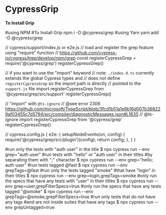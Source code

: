 # CypressGrip
**To Install Grip**

#using NPM
#To Install Grip
npm i -D @cypress/grep
#using Yarn
yarn add -D @cypress/grep

// cypress/support/index.js or e2e.js
// load and register the grep feature using "require" function
// https://github.com/cypress-io/cypress/tree/develop/npm/grep
const registerCypressGrep = require('@cypress/grep')
registerCypressGrep()

// if you want to use the "import" keyword
// note: `./index.d.ts` currently extends the global Cypress types and
// does not define `registerCypressGrep` so the import path is directly
// pointed to the `support.js` file
import registerCypressGrep from '@cypress/grep/src/support'
registerCypressGrep()


// "import" with `@ts-ignore`
// @see error 2306 https://github.com/microsoft/TypeScript/blob/3fcd1b51a1e6b16d007b368229af03455c7d5794/src/compiler/diagnosticMessages.json#L1635
// @ts-ignore
import registerCypressGrep from '@cypress/grep'
registerCypressGrep()

// cypress.config.js
{
  e2e: {
    setupNodeEvents(on, config) {
      require('@cypress/grep/src/plugin')(config);
      return config;
    },
  }
}

#run only the tests with "auth user" in the title
$ npx cypress run --env grep="auth user"
#run tests with "hello" or "auth user" in their titles
#by separating them with ";" character
$ npx cypress run --env grep="hello; auth user"
#run tests tagged @fast
$ npx cypress run --env grepTags=@fast
#run only the tests tagged "smoke"
#that have "login" in their titles
$ npx cypress run --env grep=login,grepTags=smoke
#only run the specs that have any tests with "user" in their titles
$ npx cypress run --env grep=user,grepFilterSpecs=true
#only run the specs that have any tests tagged "@smoke"
$ npx cypress run --env grepTags=@smoke,grepFilterSpecs=true
#run only tests that do not have any tags
#and are not inside suites that have any tags
$ npx cypress run --env grepUntagged=true
